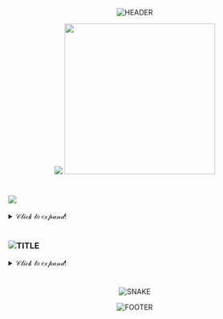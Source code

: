<div align="center">

![HEADER](https://capsule-render.vercel.app/api?type=waving&section=header&height=85&color=3DA47A)

<div>
	<img src="https://readme-typing-svg.herokuapp.com?font=JetBrains+Mono&duration=2500&color=3DA47A&vCenter=true&multiline=true&width=540&height=420&lines=cat+%3E++README.js;+;const+whoAmI+%3D+%7B;%E2%A0%80%E2%A0%80%E2%A0%80aboutMe%3A+%7B;%E2%A0%80%E2%A0%80%E2%A0%80%E2%A0%80%E2%A0%80%E2%A0%80name%3A+%22Gabriel+Castilho%22%2C;%E2%A0%80%E2%A0%80%E2%A0%80%E2%A0%80%E2%A0%80%E2%A0%80age%3A+23%2C;%E2%A0%80%E2%A0%80%E2%A0%80%E2%A0%80%E2%A0%80%E2%A0%80nationality%3A+%22brazilian%22,;%E2%A0%80%E2%A0%80%E2%A0%80%E2%A0%80%E2%A0%80%E2%A0%80birthplace%3A+%22El%C3%B3i+Mendes%2C+Minas+Gerais%22;%E2%A0%80%E2%A0%80%E2%A0%80%7D%2C;%E2%A0%80%E2%A0%80%E2%A0%80professionalGoals%3A++%5B;%E2%A0%80%E2%A0%80%E2%A0%80%E2%A0%80%E2%A0%80%E2%A0%80%22full+stack+developer%22%2C;%E2%A0%80%E2%A0%80%E2%A0%80%E2%A0%80%E2%A0%80%E2%A0%80%22information+security+analyst%22;%E2%A0%80%E2%A0%80%E2%A0%80%5D;%7D;+;console.log(whoAmI);+">
	<img src="https://media.giphy.com/media/ao9DUiTKH60XS/giphy.gif" width=300>
</div>

#

<div align="left">
	<h3>
		<img src="https://readme-typing-svg.herokuapp.com?font=JetBrains+Mono&size=30&duration=6000&color=3DA47A&vCenter=true&lines=⩾+Skills"/>
	</h3>
	<details>
		<summary>𝒞𝓁𝒾𝒸𝓀 𝓉𝑜 𝑒𝓍𝓅𝒶𝓃𝒹!</summary>
		<div align="center">
			<h3>
				<img src="https://readme-typing-svg.herokuapp.com?font=JetBrains+Mono&size=25&duration=5500&color=3DA47A&center=true&vCenter=true&lines=Unlocked+skills%3A+27%2F137"/>
			</h3>
			<img height="35px" src="https://img.shields.io/badge/2FA-0B0F12?style=flat-square&logo=2fa&logoColor=white"/>
			<img height="35px" src="https://img.shields.io/badge/ADOBE_ACROBAT-0B0F12?style=flat-square&logo=adobeacrobatreader&logoColor=white"/>
			<img height="35px" src="https://img.shields.io/badge/ADOBE_AFTER_EFFECTS-0B0F12?style=flat-square&logo=adobeaftereffects&logoColor=white"/>
			<img height="35px" src="https://img.shields.io/badge/ADOBE_DREAMWEAVER-0B0F12?style=flat-square&logo=adobedreamweaver&logoColor=white"/>
			<img height="35px" src="https://img.shields.io/badge/ADOBE_ILLUSTRATOR-0B0F12?style=flat-square&logo=adobeillustrator&logoColor=white"/>
			<img height="35px" src="https://img.shields.io/badge/ADOBE_PHOTOSHOP-0B0F12?style=flat-square&logo=adobephotoshop&logoColor=white"/>
			<img height="35px" src="https://img.shields.io/badge/ADOBE_PREMIERE_PRO-0B0F12?style=flat-square&logo=adobepremierepro&logoColor=white"/>
			<img height="35px" src="https://img.shields.io/badge/ADOBE_XD-0B0F12?style=flat-square&logo=adobexd&logoColor=white"/>
			<img height="35px" src="https://img.shields.io/badge/ANACONDA-0B0F12?style=flat-square&logo=anaconda&logoColor=white"/>
			<img height="35px" src="https://img.shields.io/badge/ANDROID-0B0F12?style=flat-square&logo=android&logoColor=white"/>
			<img height="35px" src="https://img.shields.io/badge/ANDROID_STUDIO-0B0F12?style=flat-square&logo=androidstudio&logoColor=white"/>
			<img height="35px" src="https://img.shields.io/badge/ANIMATE_CSS-3DA47A?style=flat-square&logo=animatecss&logoColor=white"/>
			<img height="35px" src="https://img.shields.io/badge/APACHE-0B0F12?style=flat-square&logo=apache&logoColor=white"/>
			<img height="35px" src="https://img.shields.io/badge/APACHE_KAFKA-0B0F12?style=flat-square&logo=apachekafka&logoColor=white"/>
			<img height="35px" src="https://img.shields.io/badge/APOLLO_GRAPHQL-0B0F12?style=flat-square&logo=apollo-graphql&logoColor=white"/>
			<img height="35px" src="https://img.shields.io/badge/ARDUINO-0B0F12?style=flat-square&logo=arduino&logoColor=white"/>
			<img height="35px" src="https://img.shields.io/badge/AWS-0B0F12?style=flat-square&logo=amazon-aws&logoColor=white"/>
			<img height="35px" src="https://img.shields.io/badge/AWS_LAMBDA-0B0F12?style=flat-square&logo=amazon-aws&logoColor=white"/>
			<img height="35px" src="https://img.shields.io/badge/AXIOS-0B0F12?style=flat-square&logo=axios&logoColor=white"/>
			<img height="35px" src="https://img.shields.io/badge/BABEL-0B0F12?style=flat-square&logo=babel&logoColor=white"/>
			<img height="35px" src="https://img.shields.io/badge/BDD-0B0F12?style=flat-square&logo=bdd&logoColor=white"/>
			<img height="35px" src="https://img.shields.io/badge/BEM-0B0F12?style=flat-square&logo=bem&logoColor=white"/>
			<img height="35px" src="https://img.shields.io/badge/BOOTSTRAP-3DA47A?style=flat-square&logo=bootstrap&logoColor=white"/>
			<img height="35px" src="https://img.shields.io/badge/BULMA-0B0F12?style=flat-square&logo=bulma&logoColor=white"/>
			<img height="35px" src="https://img.shields.io/badge/CHAKRA_UI-0B0F12?style=flat-square&logo=chakra-ui&logoColor=white"/>
			<img height="35px" src="https://img.shields.io/badge/CHOCOLATEY-0B0F12?style=flat-square&logo=chocolatey&logoColor=white"/>
			<img height="35px" src="https://img.shields.io/badge/CLOUDFLARE-0B0F12?style=flat-square&logo=cloudflare&logoColor=white"/>
			<img height="35px" src="https://img.shields.io/badge/CODACY-0B0F12?style=flat-square&logo=codacy&logoColor=white"/>
			<img height="35px" src="https://img.shields.io/badge/CSS3-3DA47A?style=flat-square&logo=css3&logoColor=whit"/>
			<img height="35px" src="https://img.shields.io/badge/CSS_FLEXBOX-3DA47A?style=flat-square&logo=css-flexbox&logoColor=white"/>
			<img height="35px" src="https://img.shields.io/badge/CSS_GRID-3DA47A?style=flat-square&logo=css-grid&logoColor=white"/>
			<img height="35px" src="https://img.shields.io/badge/CSS_MODULES-0B0F12?style=flat-square&logo=css-modules&logoColor=white"/>
			<img height="35px" src="https://img.shields.io/badge/CYPRESS-0B0F12?style=flat-square&logo=cypress&logoColor=white"/>
			<img height="35px" src="https://img.shields.io/badge/DATADOG-0B0F12?style=flat-square&logo=datadog&logoColor=white"/>
			<img height="35px" src="https://img.shields.io/badge/DDD-0B0F12?style=flat-square&logo=ddd&logoColor=white"/>
			<img height="35px" src="https://img.shields.io/badge/DELPHI-3DA47A?style=flat-square&logo=delphi&logoColor=white"/>
			<img height="35px" src="https://img.shields.io/badge/DENO-0B0F12?style=flat-square&logo=deno&logoColor=white"/>
			<img height="35px" src="https://img.shields.io/badge/DISCORD-3DA47A?style=flat-square&logo=discord&logoColor=white"/>
			<img height="35px" src="https://img.shields.io/badge/DJANGO-0B0F12?style=flat-square&logo=django&logoColor=white"/>
			<img height="35px" src="https://img.shields.io/badge/DOCKER-0B0F12?style=flat-square&logo=docker&logoColor=white"/>
			<img height="35px" src="https://img.shields.io/badge/ELASTICSEARCH-0B0F12?style=flat-square&logo=elasticsearch&logoColor=white"/>
			<img height="35px" src="https://img.shields.io/badge/ELECTRON-0B0F12?style=flat-square&logo=electron&logoColor=white"/>
			<img height="35px" src="https://img.shields.io/badge/ENZYME-0B0F12?style=flat-square&logo=enzyme&logoColor=white"/>
			<img height="35px" src="https://img.shields.io/badge/ESLINT-0B0F12?style=flat-square&logo=eslint&logoColor=white"/>
			<img height="35px" src="https://img.shields.io/badge/EXPRESS.JS-0B0F12?style=flat-square&logo=express&logoColor=white"/>
			<img height="35px" src="https://img.shields.io/badge/FIGMA-0B0F12?style=flat-square&logo=figma&logoColor=white"/>
			<img height="35px" src="https://img.shields.io/badge/FONT_AWESOME-3DA47A?style=flat-square&logo=fontawesome&logoColor=white"/>
			<img height="35px" src="https://img.shields.io/badge/FOUNDATION-0B0F12?style=flat-square&logo=foundation&logoColor=white"/>
			<img height="35px" src="https://img.shields.io/badge/GIT-3DA47A?style=flat-square&logo=git&logoColor=white"/>
			<img height="35px" src="https://img.shields.io/badge/GITHUB-3DA47A?style=flat-square&logo=github&logoColor=white"/>
			<img height="35px" src="https://img.shields.io/badge/GITHUB_ACTIONS-0B0F12?style=flat-square&logo=githubactions&logoColor=white"/>
			<img height="35px" src="https://img.shields.io/badge/GITHUB_PAGES-0B0F12?style=flat-square&logo=github-pages&logoColor=white"/>
			<img height="35px" src="https://img.shields.io/badge/GOOGLE_CHROME-3DA47A?style=flat-square&logo=googlechrome&logoColor=white"/>
			<img height="35px" src="https://img.shields.io/badge/GOOGLE_CLOUD-0B0F12?style=flat-square&logo=googlecloud&logoColor=white"/>
			<img height="35px" src="https://img.shields.io/badge/GRAPHQL-0B0F12?style=flat-square&logo=graphql&logoColor=white"/>
			<img height="35px" src="https://img.shields.io/badge/HEROKU-0B0F12?style=flat-square&logo=heroku&logoColor=white"/>
			<img height="35px" src="https://img.shields.io/badge/HTML5-3DA47A?style=flat-square&logo=html5&logoColor=white"/>
			<img height="35px" src="https://img.shields.io/badge/INSOMNIA-0B0F12?style=flat-square&logo=insomnia&logoColor=white"/>
			<img height="35px" src="https://img.shields.io/badge/IONIC-0B0F12?style=flat-square&logo=ionic&logoColor=white"/>
			<img height="35px" src="https://img.shields.io/badge/IOS-0B0F12?style=flat-square&logo=apple&logoColor=white"/>
			<img height="35px" src="https://img.shields.io/badge/JAVASCRIPT-3DA47A?style=flat-square&logo=javascript&logoColor=white"/>
			<img height="35px" src="https://img.shields.io/badge/JEST-0B0F12?style=flat-square&logo=jest&logoColor=white"/>
			<img height="35px" src="https://img.shields.io/badge/JQUERY-0B0F12?style=flat-square&logo=jquery&logoColor=white"/>
			<img height="35px" src="https://img.shields.io/badge/JSON-3DA47A?style=flat-square&logo=json&logoColor=white"/>
			<img height="35px" src="https://img.shields.io/badge/JWT-0B0F12?style=flat-square&logo=json-web-tokens&logoColor=white"/>
			<img height="35px" src="https://img.shields.io/badge/KALI_LINUX-3DA47A?style=flat-square&logo=kalilinux&logoColor=white"/>
			<img height="35px" src="https://img.shields.io/badge/KANBAN-0B0F12?style=flat-square&logo=kanban&logoColor=white"/>
			<img height="35px" src="https://img.shields.io/badge/KUBERNETES-0B0F12?style=flat-square&logo=kubernetes&logoColor=white"/>
			<img height="35px" src="https://img.shields.io/badge/LINUX-3DA47A?style=flat-square&logo=linux&logoColor=white"/>
			<img height="35px" src="https://img.shields.io/badge/MACOS-0B0F12?style=flat-square&logo=macos&logoColor=white"/>
			<img height="35px" src="https://img.shields.io/badge/MARKDOWN-0B0F12?style=flat-square&logo=markdown&logoColor=white"/>
			<img height="35px" src="https://img.shields.io/badge/MATERIALIZE_CSS-0B0F12?style=flat-square&logo=materialize&logoColor=white"/>
			<img height="35px" src="https://img.shields.io/badge/MATERIAL_UI-0B0F12?style=flat-square&logo=mui&logoColor=white"/>
			<img height="35px" src="https://img.shields.io/badge/MICROSOFT_AZURE-0B0F12?style=flat-square&logo=microsoftazure&logoColor=white"/>
			<img height="35px" src="https://img.shields.io/badge/MICROSOFT_WINDOWS-3DA47A?style=flat-square&logo=windows&logoColor=white"/>
			<img height="35px" src="https://img.shields.io/badge/MIDDLEWARE-0B0F12?style=flat-square&logo=middleware&logoColor=white"/>
			<img height="35px" src="https://img.shields.io/badge/MIGRATIONS-0B0F12?style=flat-square&logo=migrations&logoColor=white"/>
			<img height="35px" src="https://img.shields.io/badge/MIRO-3DA47A?style=flat-square&logo=miro&logoColor=white"/>
			<img height="35px" src="https://img.shields.io/badge/MONGODB-0B0F12?style=flat-square&logo=mongodb&logoColor=white"/>
			<img height="35px" src="https://img.shields.io/badge/MOZILLA_FIREFOX-3DA47A?style=flat-square&logo=firefox&logoColor=white"/>
			<img height="35px" src="https://img.shields.io/badge/MYSQL-0B0F12?style=flat-square&logo=mysql&logoColor=white"/>
			<img height="35px" src="https://img.shields.io/badge/NEST.JS-0B0F12?style=flat-square&logo=nestjs&logoColor=white"/>
			<img height="35px" src="https://img.shields.io/badge/NETLIFY-0B0F12?style=flat-square&logo=netlify&logoColor=white"/>
			<img height="35px" src="https://img.shields.io/badge/NEXT.JS-0B0F12?style=flat-square&logo=next.js&logoColor=white"/>
			<img height="35px" src="https://img.shields.io/badge/NGINX-0B0F12?style=flat-square&logo=nginx&logoColor=white"/>
			<img height="35px" src="https://img.shields.io/badge/NGROK-0B0F12?style=flat-square&logo=ngrok&logoColor=white"/>
			<img height="35px" src="https://img.shields.io/badge/NODE.JS-0B0F12?style=flat-square&logo=node.js&logoColor=white"/>
			<img height="35px" src="https://img.shields.io/badge/NOTION-3DA47A?style=flat-square&logo=notion&logoColor=white"/>
			<img height="35px" src="https://img.shields.io/badge/NPM-0B0F12?style=flat-square&logo=*npm&logoColor=white"/>
			<img height="35px" src="https://img.shields.io/badge/OAUTH2-0B0F12?style=flat-square&logo=oauth2&logoColor=white"/>
			<img height="35px" src="https://img.shields.io/badge/PANDAS-0B0F12?style=flat-square&logo=pandas&logoColor=white"/>
			<img height="35px" src="https://img.shields.io/badge/POSTGRESQL-0B0F12?style=flat-square&logo=postgresql&logoColor=white"/>
			<img height="35px" src="https://img.shields.io/badge/PRETTIER-0B0F12?style=flat-square&logo=prettier&logoColor=white"/>
			<img height="35px" src="https://img.shields.io/badge/PRISMA-0B0F12?style=flat-square&logo=prisma&logoColor=white"/>
			<img height="35px" src="https://img.shields.io/badge/PYTHON-3DA47A?style=flat-square&logo=python&logoColor=white"/>
			<img height="35px" src="https://img.shields.io/badge/RABBITMQ-0B0F12?style=flat-square&logo=rabbitmq&logoColor=white"/>
			<img height="35px" src="https://img.shields.io/badge/RASPBERRY_PI-0B0F12?style=flat-square&logo=raspberrypi&logoColor=white"/>
			<img height="35px" src="https://img.shields.io/badge/REACT-0B0F12?style=flat-square&logo=react&logoColor=white"/>
			<img height="35px" src="https://img.shields.io/badge/REACT_NATIVE-0B0F12?style=flat-square&logo=react&logoColor=white"/>
			<img height="35px" src="https://img.shields.io/badge/REACT_ROUTER-0B0F12?style=flat-square&logo=reactrouter&logoColor=white"/>
			<img height="35px" src="https://img.shields.io/badge/REDIS-0B0F12?style=flat-square&logo=redis&logoColor=white"/>
			<img height="35px" src="https://img.shields.io/badge/REDUX-0B0F12?style=flat-square&logo=redux&logoColor=white"/>
			<img height="35px" src="https://img.shields.io/badge/REST-0B0F12?style=flat-square&logo=rest&logoColor=white"/>
			<img height="35px" src="https://img.shields.io/badge/SAAS-0B0F12?style=flat-square&logo=saas&logoColor=white"/>
			<img height="35px" src="https://img.shields.io/badge/SAFARI-0B0F12?style=flat-square&logo=safari&logoColor=white"/>
			<img height="35px" src="https://img.shields.io/badge/SASS-0B0F12?style=flat-square&logo=sass&logoColor=white"/>
			<img height="35px" src="https://img.shields.io/badge/SCRUM-0B0F12?style=flat-square&logo=scrum&logoColor=white"/>
			<img height="35px" src="https://img.shields.io/badge/SDK-0B0F12?style=flat-square&logo=sdk&logoColor=white"/>
			<img height="35px" src="https://img.shields.io/badge/SELENIUM-0B0F12?style=flat-square&logo=selenium&logoColor=white"/>
			<img height="35px" src="https://img.shields.io/badge/SEO-0B0F12?style=flat-square&logo=seo&logoColor=white"/>
			<img height="35px" src="https://img.shields.io/badge/SERVERLESS-0B0F12?style=flat-square&logo=serverless&logoColor=white"/>
			<img height="35px" src="https://img.shields.io/badge/SHELL_SCRIPT-0B0F12?style=flat-square&logo=gnu-bash&logoColor=white"/>
			<img height="35px" src="https://img.shields.io/badge/SLACK-0B0F12?style=flat-square&logo=slack&logoColor=white"/>
			<img height="35px" src="https://img.shields.io/badge/STORYBOOK-0B0F12?style=flat-square&logo=storybook&logoColor=white"/>
			<img height="35px" src="https://img.shields.io/badge/STYLED_COMPONENTS-0B0F12?style=flat-square&logo=styledcomponents&logoColor=white"/>
			<img height="35px" src="https://img.shields.io/badge/STYLED_JSX-0B0F12?style=flat-square&logo=styled-jsx&logoColor=white"/>
			<img height="35px" src="https://img.shields.io/badge/SWAGGER-0B0F12?style=flat-square&logo=swagger&logoColor=white"/>
			<img height="35px" src="https://img.shields.io/badge/TAILWIND_CSS-0B0F12?style=flat-square&logo=tailwind-css&logoColor=white"/>
			<img height="35px" src="https://img.shields.io/badge/TDD-0B0F12?style=flat-square&logo=tdd&logoColor=white"/>
			<img height="35px" src="https://img.shields.io/badge/TENSORFLOW-0B0F12?style=flat-square&logo=tensorflow&logoColor=white"/>
			<img height="35px" src="https://img.shields.io/badge/TERRAFORM-0B0F12?style=flat-square&logo=terraform&logoColor=white"/>
			<img height="35px" src="https://img.shields.io/badge/TESTING_LIBRARY-0B0F12?style=flat-square&logo=testing-library&logoColor=white"/>
			<img height="35px" src="https://img.shields.io/badge/TOR_BROWSER-3DA47A?style=flat-square&logo=torbrowser&logoColor=white"/>
			<img height="35px" src="https://img.shields.io/badge/TRELLO-3DA47A?style=flat-square&logo=trello&logoColor=white"/>
			<img height="35px" src="https://img.shields.io/badge/TYPEORM-0B0F12?style=flat-square&logo=typeorm&logoColor=white"/>
			<img height="35px" src="https://img.shields.io/badge/TYPESCRIPT-0B0F12?style=flat-square&logo=typescript&logoColor=white"/>
			<img height="35px" src="https://img.shields.io/badge/UBUNTU-0B0F12?style=flat-square&logo=ubuntu&logoColor=white"/>
			<img height="35px" src="https://img.shields.io/badge/VIRTUALBOX-3DA47A?style=flat-square&logo=virtualbox&logoColor=white"/>
			<img height="35px" src="https://img.shields.io/badge/VISUAL_STUDIO_CODE-3DA47A?style=flat-square&logo=visualstudiocode&logoColor=white"/>
			<img height="35px" src="https://img.shields.io/badge/VITE-0B0F12?style=flat-square&logo=vite&logoColor=white"/>
			<img height="35px" src="https://img.shields.io/badge/WEBPACK-0B0F12?style=flat-square&logo=webpack&logoColor=white"/>
			<img height="35px" src="https://img.shields.io/badge/WEB_ASSEMBLY-0B0F12?style=flat-square&logo=webassembly&logoColor=white"/>
			<img height="35px" src="https://img.shields.io/badge/WHIMSICAL-3DA47A?style=flat-square&logo=whimsical&logoColor=white"/>
			<img height="35px" src="https://img.shields.io/badge/WORDPRESS-0B0F12?style=flat-square&logo=wordpress&logoColor=white"/>
			<img height="35px" src="https://img.shields.io/badge/XML-0B0F12?style=flat-square&logo=xml&logoColor=white"/>
			<img height="35px" src="https://img.shields.io/badge/YAML-0B0F12?style=flat-square&logo=yaml&logoColor=white"/>
			<img height="35px" src="https://img.shields.io/badge/YARN-3DA47A?style=flat-square&logo=yarn&logoColor=white"/>
		</div>
	</details>
</div>

#

<div align="left">
	<h3>
		<img alt="TITLE" src="https://readme-typing-svg.herokuapp.com?font=JetBrains+Mono&size=30&duration=6000&color=3DA47A&vCenter=true&lines=⩾+Stats"/>
	</h3>
	<details>
		<summary>𝒞𝓁𝒾𝒸𝓀 𝓉𝑜 𝑒𝓍𝓅𝒶𝓃𝒹!</summary>
		<br>
		<div align="center">
			<div>
				<img src="https://github-readme-stats.vercel.app/api?username=castilho-dev&theme=vue-dark&bg_color=0B0F12&hide_border=true&show_icons=true&include_all_commits=true&count_private=true" />
			</div>
			<div>
				<img src="http://github-readme-streak-stats.herokuapp.com?user=castilho-dev&theme=vue-dark&background=0B0F12&hide_border=true&date_format=M%20j%5B%2C%20Y%5D&currStreakNum=DDDDDD&sideNums=DDDDDD&include_all_commits=true&count_private=true" />
			</div>
			<div>
				<img src="https://github-readme-stats.vercel.app/api/top-langs/?username=castilho-dev&theme=vue-dark&bg_color=0B0F12&hide_border=true&show_icons=true&include_all_commits=true&count_private=true" />
			</div>
		</div>
	</details>
</div>

#

![SNAKE](https://github.com/castilho-dev/castilho-dev/blob/output/github-contribution-grid-snake.svg)

![FOOTER](https://capsule-render.vercel.app/api?type=waving&section=footer&height=85&color=3DA47A)

</div>

